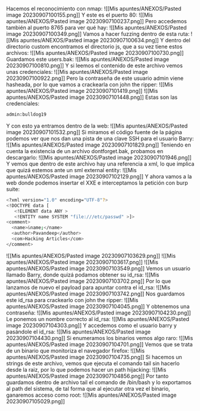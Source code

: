 Hacemos el reconocimiento con nmap:
![[Mis apuntes/ANEXOS/Pasted image 20230907100155.png]]
Y este es el puerto 80:
![[Mis apuntes/ANEXOS/Pasted image 20230907100237.png]]
Pero accedemos también al puerto 8765 para ver qué hay:
![[Mis apuntes/ANEXOS/Pasted image 20230907100349.png]]
Vamos a hacer fuzzing dentro de esta ruta:
![[Mis apuntes/ANEXOS/Pasted image 20230907100634.png]]
Y dentro del directorio custom encontramos el directorio js, que a su vez tiene estos archivos:
![[Mis apuntes/ANEXOS/Pasted image 20230907100730.png]]
Guardamos este users.bak:
![[Mis apuntes/ANEXOS/Pasted image 20230907100810.png]]
Y si leemos el contenido de este archivo vemos unas credenciales:
![[Mis apuntes/ANEXOS/Pasted image 20230907100922.png]]
Pero la contraseña de este usuario admin viene hasheada, por lo que vamos a crackearla con john the ripper:
![[Mis apuntes/ANEXOS/Pasted image 20230907101419.png]]
![[Mis apuntes/ANEXOS/Pasted image 20230907101448.png]]
Estas son las credenciales:
```bash
admin:bulldog19
```
Y con esto ya entramos dentro de la web:
![[Mis apuntes/ANEXOS/Pasted image 20230907101532.png]]
Si miramos el código fuente de la página podemos ver que nos dan una pista de una clave SSH para el usuario Barry:
![[Mis apuntes/ANEXOS/Pasted image 20230907101829.png]]
Teniendo en cuenta la existencia de un archivo dontforget.bak, probamos en descargarlo:
![[Mis apuntes/ANEXOS/Pasted image 20230907101946.png]]
Y vemos que dentro de este archivo hay una referencia a xml, lo que implica que quizá estemos ante un sml external entity:
![[Mis apuntes/ANEXOS/Pasted image 20230907102129.png]]
Y ahora vamos a la web donde podemos insertar el XXE e interceptamos la petición con burp suite:
```bash
<?xml version="1.0" encoding="UTF-8"?>
<!DOCTYPE data [
   <!ELEMENT data ANY >
   <!ENTITY name SYSTEM "file:///etc/passwd" >]>
<comment>
  <name>&name;</name>
  <author>Pavandeep</author>
  <com>Hacking Articles</com>
</comment>
```
![[Mis apuntes/ANEXOS/Pasted image 20230907103629.png]]
![[Mis apuntes/ANEXOS/Pasted image 20230907103617.png]]
![[Mis apuntes/ANEXOS/Pasted image 20230907103549.png]]
Vemos un usuario llamado Barry, donde quizá podamos obtener su id_rsa:
![[Mis apuntes/ANEXOS/Pasted image 20230907103702.png]]
Por lo que lanzamos de nuevo el payload para apuntar contra el id_rsa:
![[Mis apuntes/ANEXOS/Pasted image 20230907103742.png]]
Nos guardamos este id_rsa para crackearlo con john the ripper:
![[Mis apuntes/ANEXOS/Pasted image 20230907104045.png]]
Y obtenemos una contraseña:
![[Mis apuntes/ANEXOS/Pasted image 20230907104230.png]]
Le ponemos un nombre correcto al id_rsa:
![[Mis apuntes/ANEXOS/Pasted image 20230907104303.png]]
Y accedemos como el usuario barry y pasándole el id_rsa:
![[Mis apuntes/ANEXOS/Pasted image 20230907104430.png]]
Si enumeramos los binarios vemos algo raro:
![[Mis apuntes/ANEXOS/Pasted image 20230907104701.png]]
Vemos que se trata de un binario que monitoriza el navegador firefox:
![[Mis apuntes/ANEXOS/Pasted image 20230907104735.png]]
Si hacemos un strings de este archivo, vemos que ejecuta el comando tail sin hacerlo desde la raiz, por lo que podemos hacer un path hijacking:
![[Mis apuntes/ANEXOS/Pasted image 20230907104856.png]]
Por tanto guardamos dentro de archivo tail el comando de /bin/bash y lo exportamos al path del sistema, de tal forma que al ejecutar otra vez el binario, ganaremos acceso como root:
![[Mis apuntes/ANEXOS/Pasted image 20230907105029.png]]
